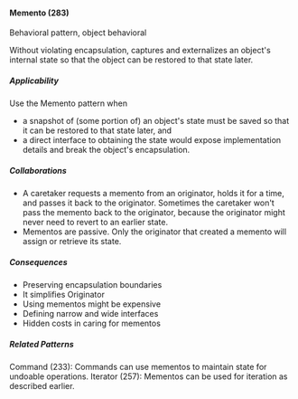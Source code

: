 #### Memento (283)

Behavioral pattern, object behavioral

Without violating encapsulation, captures and externalizes an object's internal state so that the object can be restored to that state later.

##### Applicability

Use the Memento pattern when

 * a snapshot of (some portion of) an object's state must be saved so that it can be restored to that state later, and
 * a direct interface to obtaining the state would expose implementation details and break the object's encapsulation.

##### Collaborations

 * A caretaker requests a memento from an originator, holds it for a time, and  passes it back to the originator. Sometimes the caretaker won't pass the memento back to the originator, because the originator might never need to revert to an earlier state.
 * Mementos are passive. Only the originator that created a memento will assign or retrieve its state.

##### Consequences

 * Preserving encapsulation boundaries
 * It simplifies Originator
 * Using mementos might be expensive
 * Defining narrow and wide interfaces
 * Hidden costs in caring for mementos

##### Related Patterns

Command (233): Commands can use mementos to maintain state for undoable operations. Iterator (257): Mementos can be used for iteration as described earlier.
